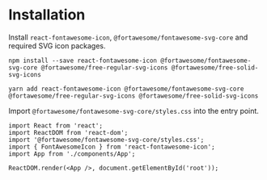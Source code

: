 # Installation

Install `react-fontawesome-icon`, `@fortawesome/fontawesome-svg-core` and required SVG icon packages.

```
npm install --save react-fontawesome-icon @fortawesome/fontawesome-svg-core @fortawesome/free-regular-svg-icons @fortawesome/free-solid-svg-icons
```

```
yarn add react-fontawesome-icon @fortawesome/fontawesome-svg-core @fortawesome/free-regular-svg-icons @fortawesome/free-solid-svg-icons
```

Import `@fortawesome/fontawesome-svg-core/styles.css` into the entry point.

```tsx
import React from 'react';
import ReactDOM from 'react-dom';
import '@fortawesome/fontawesome-svg-core/styles.css';
import { FontAwesomeIcon } from 'react-fontawesome-icon';
import App from './components/App';

ReactDOM.render(<App />, document.getElementById('root'));

```
